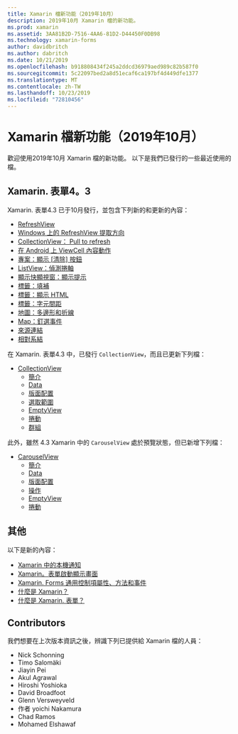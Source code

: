 ```yaml
---
title: Xamarin 檔新功能（2019年10月）
description: 2019年10月 Xamarin 檔的新功能。
ms.prod: xamarin
ms.assetid: 3AA81B2D-7516-4AA6-81D2-D44450F0DB98
ms.technology: xamarin-forms
author: davidbritch
ms.author: dabritch
ms.date: 10/21/2019
ms.openlocfilehash: b918808434f245a2ddcd36979aed989c82b587f0
ms.sourcegitcommit: 5c22097bed2a8d51ecaf6ca197bf4d449dfe1377
ms.translationtype: MT
ms.contentlocale: zh-TW
ms.lasthandoff: 10/23/2019
ms.locfileid: "72810456"
---
```

# <a name="xamarin-docs-whats-new-october-2019"></a>Xamarin 檔新功能（2019年10月）

歡迎使用2019年10月 Xamarin 檔的新功能。 以下是我們已發行的一些最近使用的檔。

## <a name="xamarinforms-43"></a>Xamarin. 表單4。3

Xamarin. 表單4.3 已于10月發行，並包含下列新的和更新的內容：

- [RefreshView](~/xamarin-forms/user-interface/refreshview.md)
- [Windows 上的 RefreshView 提取方向](~/xamarin-forms/platform/windows/refreshview-pulldirection.md)
- [CollectionView： Pull to refresh](~/xamarin-forms/user-interface/collectionview/populate-data.md#pull-to-refresh)
- [在 Android 上 ViewCell 內容動作](~/xamarin-forms/platform/android/viewcell-context-actions.md)
- [專案：顯示 [清除] 按鈕](~/xamarin-forms/user-interface/text/entry.md#displaying-a-clear-button)
- [ListView：偵測捲軸](~/xamarin-forms/user-interface/listview/interactivity.md#detect-scrolling)
- [顯示快顯視窗：顯示提示](~/xamarin-forms/user-interface/pop-ups.md#display-a-prompt)
- [標籤：填補](~/xamarin-forms/user-interface/text/label.md#padding)
- [標籤：顯示 HTML](~/xamarin-forms/user-interface/text/label.md#display-html)
- [標籤：字元間距](~/xamarin-forms/user-interface/text/label.md#character-spacing)
- [地圖：多邊形和折線](~/xamarin-forms/user-interface/map/polygons.md)
- [Map：釘選事件](~/xamarin-forms/user-interface/map/pins.md#interact-with-a-pin)
- [來源連結](~/xamarin-forms/internals/sourcelink.md)
- [相對系結](~/xamarin-forms/app-fundamentals/data-binding/relative-bindings.md)

在 Xamarin. 表單4.3 中，已發行 `CollectionView`，而且已更新下列檔：

- [CollectionView](~/xamarin-forms/user-interface/collectionview/index.md)
  - [簡介](~/xamarin-forms/user-interface/collectionview/introduction.md)
  - [Data](~/xamarin-forms/user-interface/collectionview/populate-data.md)
  - [版面配置](~/xamarin-forms/user-interface/collectionview/layout.md)
  - [選取範圍](~/xamarin-forms/user-interface/collectionview/selection.md)
  - [EmptyView](~/xamarin-forms/user-interface/collectionview/emptyview.md)
  - [捲動](~/xamarin-forms/user-interface/collectionview/scrolling.md)
  - [群組](~/xamarin-forms/user-interface/collectionview/grouping.md)

此外，雖然 4.3 Xamarin 中的 `CarouselView` 處於預覽狀態，但已新增下列檔：

- [CarouselView](~/xamarin-forms/user-interface/carouselview/index.md)
  - [簡介](~/xamarin-forms/user-interface/carouselview/introduction.md)
  - [Data](~/xamarin-forms/user-interface/carouselview/populate-data.md)
  - [版面配置](~/xamarin-forms/user-interface/carouselview/layout.md)
  - [操作](~/xamarin-forms/user-interface/carouselview/interaction.md)
  - [EmptyView](~/xamarin-forms/user-interface/carouselview/emptyview.md)
  - [捲動](~/xamarin-forms/user-interface/carouselview/scrolling.md)

## <a name="other"></a>其他

以下是新的內容：

- [Xamarin 中的本機通知](~/xamarin-forms/app-fundamentals/local-notifications.md)
- [Xamarin。表單啟動顯示畫面](~/xamarin-forms/user-interface/splashscreen.md)
- [Xamarin. Forms 通用控制項屬性、方法和事件](~/xamarin-forms/user-interface/controls/common-properties.md)
- [什麼是 Xamarin？](~/get-started/what-is-xamarin.md)
- [什麼是 Xamarin. 表單？](~/get-started/what-is-xamarin-forms.md)

## <a name="contributors"></a>Contributors

我們想要在上次版本資訊之後，辨識下列已提供給 Xamarin 檔的人員：

- Nick Schonning
- Timo Salomäki
- Jiayin Pei
- Akul Agrawal
- Hiroshi Yoshioka
- David Broadfoot
- Glenn Versweyveld
- 作者 yoichi Nakamura
- Chad Ramos
- Mohamed Elshawaf
